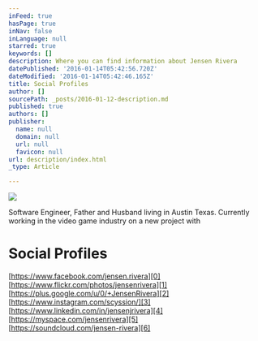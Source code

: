 ```yaml
---
inFeed: true
hasPage: true
inNav: false
inLanguage: null
starred: true
keywords: []
description: Where you can find information about Jensen Rivera
datePublished: '2016-01-14T05:42:56.720Z'
dateModified: '2016-01-14T05:42:46.165Z'
title: Social Profiles
author: []
sourcePath: _posts/2016-01-12-description.md
published: true
authors: []
publisher:
  name: null
  domain: null
  url: null
  favicon: null
url: description/index.html
_type: Article

---
```

![](https://the-grid-user-content.s3-us-west-2.amazonaws.com/43cafc92-a1ee-43ec-b78b-2e835b28ad15.jpg)

Software Engineer, Father and Husband living in Austin Texas. Currently working in the video game industry on a new project with

# Social Profiles

[https://www.facebook.com/jensen.rivera][0]  
[https://www.flickr.com/photos/jensenrivera][1]  
[https://plus.google.com/u/0/+JensenRivera][2]  
[https://www.instagram.com/scyssion/][3]  
[https://www.linkedin.com/in/jensenjrivera][4]  
[https://myspace.com/jensenrivera][5]  
[https://soundcloud.com/jensen-rivera][6]

# 



[0]: https://www.facebook.com/jensen.rivera
[1]: https://www.flickr.com/photos/jensenrivera
[2]: https://plus.google.com/u/0/+JensenRivera
[3]: https://www.instagram.com/scyssion/
[4]: https://www.linkedin.com/in/jensenjrivera
[5]: https://myspace.com/jensenrivera
[6]: https://soundcloud.com/jensen-rivera